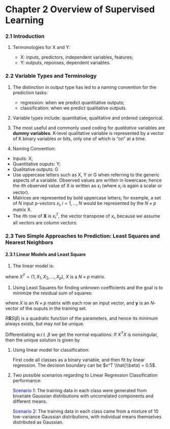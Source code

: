 Chapter 2 Overview of Supervised Learning
================

### 2.1 Introduction

1.  Termonologies for X and Y:

    -   X: inputs, predictors, independent variables, features;
    -   Y: outputs, reponses, dependent variables.

### 2.2 Variable Types and Terminology

1.  The distinction in output type has led to a naming convention for the prediction tasks:

    -   regression: when we predict quantitative outputs;
    -   classification: when we predict qualitative outputs.

2.  Variable types include: quantitative, qualitative and ordered categorical.

3.  The most useful and commonly used coding for *qualitative* variables are **dummy variables**. K-level qualitative variable is represented by a vector of K binary variables or bits, only one of which is “on” at a time.

4.  Naming Convention:

-   Inputs: X;
-   Quantitative ouputs: Y;
-   Qualitative outputs: G
-   Use uppercase letters such as X, Y or G when referring to the generic aspects of a variable. Observed values are written in lowercase; hence the *i*th observed value of X is written as *x*<sub>*i*</sub> (where *x*<sub>*i*</sub> is again a scalar or vector).
-   Matrices are represented by bold uppercase letters; for example, a set of N input p-vectors *x*<sub>*i*</sub>, *i* = 1, ..., *N* would be represented by the *N* × *p* matrix X.
-   The *i*th row of **X** is *x*<sub>*i*</sub><sup>*T*</sup>, the vector transpose of *x*<sub>*i*</sub>, because we assume all vectors are column vectors.

### 2.3 Two Simple Approaches to Prediction: Least Squares and Nearest Neighbors

#### 2.3.1 Linear Models and Least Square

1.  The linear model is:

where *X*<sup>*T*</sup> = (1, *X*<sub>1</sub>, *X*<sub>2</sub>, ..., *X*<sub>*p*</sub>), *X* is a *N* × *p* matrix.

1.  Using Least Squares for finding unknown coefficients and the goal is to minimize the residual sum of squares:

where *X* is an *N* × *p* matrix with each row an input vector, and **y** is an *N*-vector of the ouputs in the training set.

*R**S**S*(*β*) is a quadratic function of the parameters, and hence its minimum always exists, but may not be unique.

Differentiating w.r.t. *β* we get the normal equations:
If *X*<sup>*T*</sup>*X* is nonsingular, then the unique solution is given by
1.  Using linear model for classification:

    First code all classes as a binary variable, and then fit by linear regression. The decision boundary can be $x^T \\hat{\\beta} = 0.5$.

2.  Two possible scenarios regarding to Linear Regression Classification performance:

    <span style="color:blue">Scenario 1:</span> The training data in each class were generated from bivariate Gaussian distributions with uncorrelated components and different means.

    <span style="color:blue">Scenario 2:</span> The training data in each class came from a mixture of 10 low-variance Gaussian distributions, with individual means themselves distributed as Gaussian.
